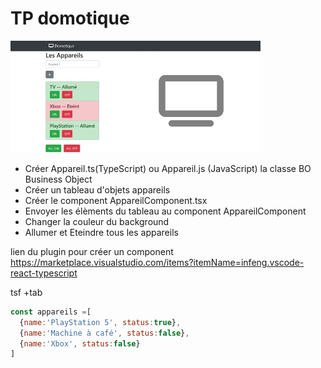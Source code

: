 # TP domotique
<img src="../../img/tp/tpd.webp" width="400">

- Créer Appareil.ts(TypeScript) ou Appareil.js (JavaScript) la classe BO Business Object
- Créer un tableau d'objets appareils
- Créer le component AppareilComponent.tsx
- Envoyer les élèments du tableau au component AppareilComponent
- Changer la couleur du background
- Allumer et Eteindre tous les appareils
  

lien du plugin pour créer un component  
https://marketplace.visualstudio.com/items?itemName=infeng.vscode-react-typescript
  
tsf +tab  

```js
const appareils =[
  {name:'PlayStation 5', status:true},
  {name:'Machine à café', status:false},
  {name:'Xbox', status:false}
]
```